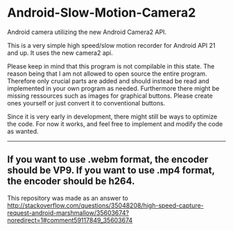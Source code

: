 # Android-Slow-Motion-Camera2
Android camera utilizing the new Android Camera2 API.

This is a very simple high speed/slow motion recorder for Android API 21 and up. It uses the new camera2 api.

Please keep in mind that this program is not compilable in this state. The reason being that I am not allowed to open source the entire program. Therefore only crucial parts are added and should instead be read and implemented in your own program as needed.
Furthermore there might be missing ressources such as images for graphical buttons. Please create ones yourself or just convert it to conventional buttons.

Since it is very early in development, there might still be ways to optimize the code. For now it works, and feel free to implement and modify the code as wanted.

---
If you want to use .webm format, the encoder should be VP9.
If you want to use .mp4 format, the encoder should be h264.
---
This repository was made as an answer to http://stackoverflow.com/questions/35048208/high-speed-capture-request-android-marshmallow/35603674?noredirect=1#comment59117849_35603674 

